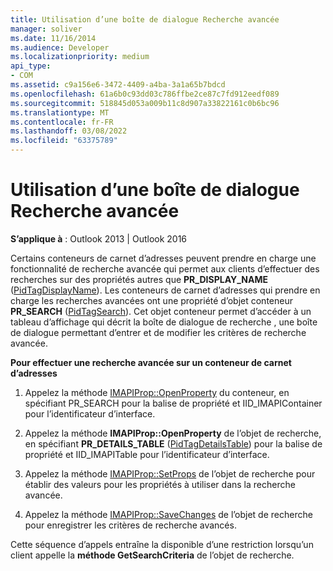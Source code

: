 ```yaml
---
title: Utilisation d’une boîte de dialogue Recherche avancée
manager: soliver
ms.date: 11/16/2014
ms.audience: Developer
ms.localizationpriority: medium
api_type:
- COM
ms.assetid: c9a156e6-3472-4409-a4ba-3a1a65b7bdcd
ms.openlocfilehash: 61a6b0c93dd03c786ffbe2ce87c7fd912eedf089
ms.sourcegitcommit: 518845d053a009b11c8d907a33822161c0b6bc96
ms.translationtype: MT
ms.contentlocale: fr-FR
ms.lasthandoff: 03/08/2022
ms.locfileid: "63375789"
---
```

# <a name="using-an-advanced-search-dialog-box"></a>Utilisation d’une boîte de dialogue Recherche avancée

  
  
**S’applique à** : Outlook 2013 | Outlook 2016 
  
Certains conteneurs de carnet d’adresses peuvent prendre en charge une fonctionnalité de recherche avancée qui permet aux clients d’effectuer des recherches sur des propriétés autres que **PR_DISPLAY_NAME** ([PidTagDisplayName](pidtagdisplayname-canonical-property.md)). Les conteneurs de carnet d’adresses qui prendre en charge les recherches avancées ont une propriété d’objet conteneur **PR_SEARCH** ([PidTagSearch](pidtagsearch-canonical-property.md)). Cet objet conteneur permet d’accéder à un tableau d’affichage qui décrit la boîte de dialogue de recherche , une boîte de dialogue permettant d’entrer et de modifier les critères de recherche avancée.
  
 **Pour effectuer une recherche avancée sur un conteneur de carnet d’adresses**
  
1. Appelez la méthode [IMAPIProp::OpenProperty](imapiprop-openproperty.md) du conteneur, en spécifiant  PR_SEARCH pour la balise de propriété et IID_IMAPIContainer pour l’identificateur d’interface. 
    
2. Appelez la méthode **IMAPIProp::OpenProperty** de l’objet de recherche, en spécifiant **PR_DETAILS_TABLE** ([PidTagDetailsTable](pidtagdetailstable-canonical-property.md)) pour la balise de propriété et IID_IMAPITable pour l’identificateur d’interface. 
    
3. Appelez la méthode [IMAPIProp::SetProps](imapiprop-setprops.md) de l’objet de recherche pour établir des valeurs pour les propriétés à utiliser dans la recherche avancée. 
    
4. Appelez la méthode [IMAPIProp::SaveChanges](imapiprop-savechanges.md) de l’objet de recherche pour enregistrer les critères de recherche avancés. 
    
Cette séquence d’appels entraîne la disponible d’une restriction lorsqu’un client appelle la **méthode GetSearchCriteria** de l’objet de recherche. 
  

